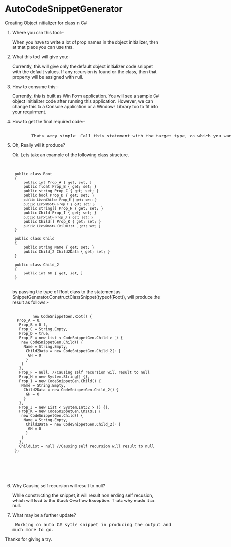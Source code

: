 # AutoCodeSnippetGenerator
Creating Object initializer for class in C#


1. Where you can this tool:-

      When you have to write a lot of prop names in the object initializer, then at that place you can use this.
	  
2. What this tool will give you:-

      Currently, this will give only the default object initializer code snippet with the default values. If any recursion is found on the class, then that property will be assigned with null. 

3. How to consume this:-
      
	  Currently, this is built as Win Form application. You will see a sample C# object initializer code after running this application. However, we can change this to a Console application or a Windows Library too to fit into your requirment.

4. How to get the final required code:-
 <xmp>
          Thats very simple. Call this statement with the target type, on which you want to construct the C# Object Code Initializer.	  SnippetGenerator.ConstructClassSnippet(typeof(Target Type Goes Here));This returns a string data which is the required code for you!
</xmp>

5. Oh, Really will it produce?
    
     Ok. Lets take an example of the following class structure.
	 
    <pre>	 
    <code>	 
    public class Root
    {
        public int Prop_A { get; set; }
        public float Prop_B { get; set; }
        public string Prop_C { get; set; }
        public bool Prop_D { get; set; }
        <code>public List&ltChild&gt Prop_E { get; set; }</code>
        <code>public List&ltRoot&gt Prop_F { get; set; } </code>
        public string[] Prop_H { get; set; }
        public Child Prop_I { get; set; }
        <code>public List&ltint&gt Prop_J { get; set; }</code>
        public Child[] Prop_K { get; set; }
        <code>public List&ltRoot&gt ChildList { get; set; }</code>
    }

    public class Child
    {
        public string Name { get; set; }
        public Child_2 Child2Data { get; set; }
    }

    public class Child_2
    {
        public int GH { get; set; }
    }
   </code>	
   </pre>
	
	by passing the type of Root class to the statement as SnippetGenerator.ConstructClassSnippet(typeof(Root)), will produce the result as follows:-
	
	<pre>
	<code>
            new CodeSnippetGen.Root() {
     Prop_A = 0,
      Prop_B = 0 f,
      Prop_C = String.Empty,
      Prop_D = true,
      Prop_E = new List < CodeSnippetGen.Child > () {
       new CodeSnippetGen.Child() {
        Name = String.Empty,
         Child2Data = new CodeSnippetGen.Child_2() {
          GH = 0
         }
       }
      },
      Prop_F = null, //Causing self recursion will result to null
      Prop_H = new System.String[] {},
      Prop_I = new CodeSnippetGen.Child() {
       Name = String.Empty,
        Child2Data = new CodeSnippetGen.Child_2() {
         GH = 0
        }
      },
      Prop_J = new List < System.Int32 > () {},
      Prop_K = new CodeSnippetGen.Child[] {
       new CodeSnippetGen.Child() {
        Name = String.Empty,
         Child2Data = new CodeSnippetGen.Child_2() {
          GH = 0
         }
       }
      },
      ChildList = null //Causing self recursion will result to null
    };
    
  </code>
  </pre>
  
6. Why Causing self recursion will result to null?

	While constructing the snippet, it will result non ending self recusion, which will lead to the Stack Overflow Exception. Thats why made it as null.
	
7. What may be a further update?

	<xmp> Working on auto C# sytle snippet in producing the output and much more to go. </xmp> 
  

Thanks for giving a try. 
